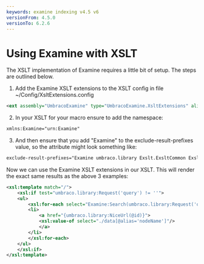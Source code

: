 ```yaml
---
keywords: examine indexing v4.5 v6
versionFrom: 4.5.0
versionTo: 6.2.6
---
```


# Using Examine with XSLT

The XSLT implementation of Examine requires a little bit of setup. The steps are outlined below.

1. Add the Examine XSLT extensions to the XSLT config in file ~/Config/XsltExtensions.config

```xml
<ext assembly="UmbracoExamine" type="UmbracoExamine.XsltExtensions" alias="Examine" />
```

2. In your XSLT for your macro ensure to add the namespace:

```xml
xmlns:Examine="urn:Examine"
```

3. And then ensure that you add "Examine" to the exclude-result-prefixes value, so the attribute might look something like:

```xml
exclude-result-prefixes="Examine umbraco.library Exslt.ExsltCommon Exslt.ExsltDatesAndTimes Exslt.ExsltMath Exslt.ExsltRegularExpressions Exslt.ExsltStrings Exslt.ExsltSets ">
```

Now we can use the Examine XSLT extensions in our XSLT. This will render the exact same results as the above 3 examples:

```xml
<xsl:template match="/">
    <xsl:if test="umbraco.library:Request('query') != ''">
    <ul>
        <xsl:for-each select="Examine:Search(umbraco.library:Request('query'))//node">
        <li>
            <a href="{umbraco.library:NiceUrl(@id)}">
            <xsl:value-of select="./data[@alias='nodeName']"/>
            </a>
        </li>
        </xsl:for-each>
    </ul>
    </xsl:if>
</xsl:template>
```
